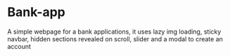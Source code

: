 # Bank-app

A simple webpage for a bank applications, it uses lazy img loading, sticky navbar, hidden sections revealed on scroll, slider and a modal to create an account
